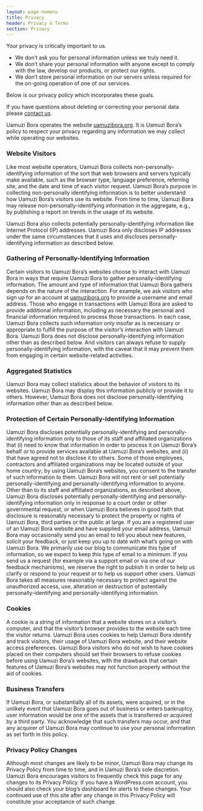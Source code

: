 ```yaml
---
layout: page-nomenu
title: Privacy
header: Privacy & Terms
section: Privacy
---
```


Your privacy is critically important to us.

 - We don’t ask you for personal information unless we truly need it.
 - We don’t share your personal information with anyone except to comply with the law, develop our products, or protect our rights.
 - We don’t store personal information on our servers unless required for the on-going operation of one of our services.

Below is our privacy policy which incorporates these goals.

If you have questions about deleting or correcting your personal data please [contact us](mailto:team@uamuzibora.org).

Uamuzi Bora operates the website [uamuzibora.org](https://uamuzibora.org). It is Uamuzi Bora’s policy to respect your privacy regarding any information we may collect while operating our websites.

### Website Visitors
Like most website operators, Uamuzi Bora collects non-personally-identifying information of the sort that web browsers and servers typically make available, such as the browser type, language preference, referring site, and the date and time of each visitor request. Uamuzi Bora’s purpose in collecting non-personally identifying information is to better understand how Uamuzi Bora’s visitors use its website. From time to time, Uamuzi Bora may release non-personally-identifying information in the aggregate, e.g., by publishing a report on trends in the usage of its website.

Uamuzi Bora also collects potentially personally-identifying information like Internet Protocol (IP) addresses. Uamuzi Bora only discloses IP addresses under the same circumstances that it uses and discloses personally-identifying information as described below.

### Gathering of Personally-Identifying Information
Certain visitors to Uamuzi Bora’s websites choose to interact with Uamuzi Bora in ways that require Uamuzi Bora to gather personally-identifying information. The amount and type of information that Uamuzi Bora gathers depends on the nature of the interaction. For example, we ask visitors who sign up for an account at [uamuzibora.org](https://uamuzibora.org) to provide a username and email address. Those who engage in transactions with Uamuzi Bora are asked to provide additional information, including as necessary the personal and financial information required to process those transactions. In each case, Uamuzi Bora collects such information only insofar as is necessary or appropriate to fulfill the purpose of the visitor’s interaction with Uamuzi Bora. Uamuzi Bora does not disclose personally-identifying information other than as described below. And visitors can always refuse to supply personally-identifying information, with the caveat that it may prevent them from engaging in certain website-related activities.

### Aggregated Statistics
Uamuzi Bora may collect statistics about the behavior of visitors to its websites. Uamuzi Bora may display this information publicly or provide it to others. However, Uamuzi Bora does not disclose personally-identifying information other than as described below.

### Protection of Certain Personally-Identifying Information
Uamuzi Bora discloses potentially personally-identifying and personally-identifying information only to those of its staff and affiliated organizations that (i) need to know that information in order to process it on Uamuzi Bora’s behalf or to provide services available at Uamuzi Bora’s websites, and (ii) that have agreed not to disclose it to others. Some of those employees, contractors and affiliated organizations may be located outside of your home country; by using Uamuzi Bora’s websites, you consent to the transfer of such information to them. Uamuzi Bora will not rent or sell potentially personally-identifying and personally-identifying information to anyone. Other than to its staff and affiliated organizations, as described above, Uamuzi Bora discloses potentially personally-identifying and personally-identifying information only in response to a court order or other governmental request, or when Uamuzi Bora believes in good faith that disclosure is reasonably necessary to protect the property or rights of Uamuzi Bora, third parties or the public at large. If you are a registered user of an Uamuzi Bora website and have supplied your email address, Uamuzi Bora may occasionally send you an email to tell you about new features, solicit your feedback, or just keep you up to date with what’s going on with Uamuzi Bora. We primarily use our blog to communicate this type of information, so we expect to keep this type of email to a minimum. If you send us a request (for example via a support email or via one of our feedback mechanisms), we reserve the right to publish it in order to help us clarify or respond to your request or to help us support other users. Uamuzi Bora takes all measures reasonably necessary to protect against the unauthorized access, use, alteration or destruction of potentially personally-identifying and personally-identifying information.

### Cookies
A cookie is a string of information that a website stores on a visitor’s computer, and that the visitor’s browser provides to the website each time the visitor returns. Uamuzi Bora uses cookies to help Uamuzi Bora identify and track visitors, their usage of Uamuzi Bora website, and their website access preferences. Uamuzi Bora visitors who do not wish to have cookies placed on their computers should set their browsers to refuse cookies before using Uamuzi Bora’s websites, with the drawback that certain features of Uamuzi Bora’s websites may not function properly without the aid of cookies.

### Business Transfers
If Uamuzi Bora, or substantially all of its assets, were acquired, or in the unlikely event that Uamuzi Bora goes out of business or enters bankruptcy, user information would be one of the assets that is transferred or acquired by a third party. You acknowledge that such transfers may occur, and that any acquirer of Uamuzi Bora may continue to use your personal information as set forth in this policy.

### Privacy Policy Changes
Although most changes are likely to be minor, Uamuzi Bora may change its Privacy Policy from time to time, and in Uamuzi Bora’s sole discretion. Uamuzi Bora encourages visitors to frequently check this page for any changes to its Privacy Policy. If you have a WordPress.com account, you should also check your blog’s dashboard for alerts to these changes. Your continued use of this site after any change in this Privacy Policy will constitute your acceptance of such change.
